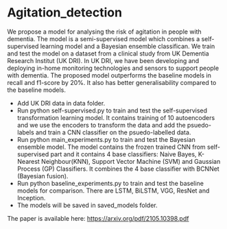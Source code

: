 # Agitation_detection

We propose a model for analysing the risk of agitation in people with dementia. The model is a semi-supervised model which combines a self-supervised learning model and a Bayesian ensemble classifican. We train and test the model on a dataset from a clinical study from UK Dementia Research Institut (UK DRI). In UK DRI, we have been developing and deploying in-home monitoring technologies and sensors to support people with dementia. The proposed model outperforms the baseline models in recall and f1-score by 20%. It also has better generalisability compared to the baseline models.

- Add UK DRI data in data folder.
- Run python self-supervised.py to train and test the self-supervised transformation learning model. It contains training of 10 autoencoders and we use the encoders to transform the data and add the psuedo-labels and train a CNN classifier on the psuedo-labelled data.
- Run python main_experiments.py to train and test the Bayesian ensemble model. The model contains the frozen trained CNN from self-supervised part and it contains 4 base classifiers: Naive Bayes, K-Nearest Neighbour(KNN), Support Vector Machine (SVM) and Gaussian Process (GP) Classifiers. It combines the 4 base classifier with BCNNet (Bayesian fusion).
- Run python baseline_experiments.py to train and test the baseline models for comparison. There are LSTM, BiLSTM, VGG, ResNet and Inception.
- The models will be saved in saved_models folder.

The paper is available here: https://arxiv.org/pdf/2105.10398.pdf

